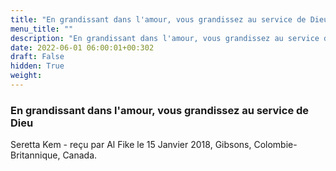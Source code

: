 ```yaml
---
title: "En grandissant dans l'amour, vous grandissez au service de Dieu"
menu_title: ""
description: "En grandissant dans l'amour, vous grandissez au service de Dieu"
date: 2022-06-01 06:00:01+00:302
draft: False
hidden: True
weight:
---
```

### En grandissant dans l'amour, vous grandissez au service de Dieu

Seretta Kem - reçu par Al Fike le 15 Janvier 2018, Gibsons, Colombie-Britannique, Canada.



